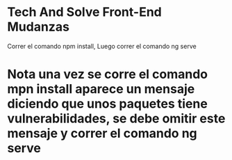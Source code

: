 # Tech And Solve Front-End Mudanzas 
Correr el comando npm install,
Luego correr el comando ng serve

# Nota una vez se corre el comando mpn install aparece un mensaje diciendo que unos paquetes tiene vulnerabilidades, se debe omitir este mensaje y correr el comando ng serve


